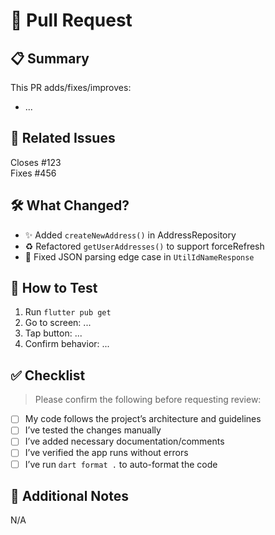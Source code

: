 # 🚀 Pull Request

## 📋 Summary

<!-- Provide a short summary describing the change -->
This PR adds/fixes/improves:
- ...

## 🧩 Related Issues

<!-- Link to related issues if applicable -->
Closes #123  
Fixes #456

## 🛠 What Changed?

<!-- Bullet point list of major changes -->
- ✨ Added `createNewAddress()` in AddressRepository
- ♻️ Refactored `getUserAddresses()` to support forceRefresh
- 🐛 Fixed JSON parsing edge case in `UtilIdNameResponse`

## 🧪 How to Test

<!-- Include detailed testing steps -->
1. Run `flutter pub get`
2. Go to screen: ...
3. Tap button: ...
4. Confirm behavior: ...

## ✅ Checklist

> Please confirm the following before requesting review:

- [ ] My code follows the project’s architecture and guidelines
- [ ] I’ve tested the changes manually
- [ ] I’ve added necessary documentation/comments
- [ ] I’ve verified the app runs without errors
- [ ] I’ve run `dart format .` to auto-format the code

## 📝 Additional Notes

<!-- Anything else the reviewer should know -->
N/A

